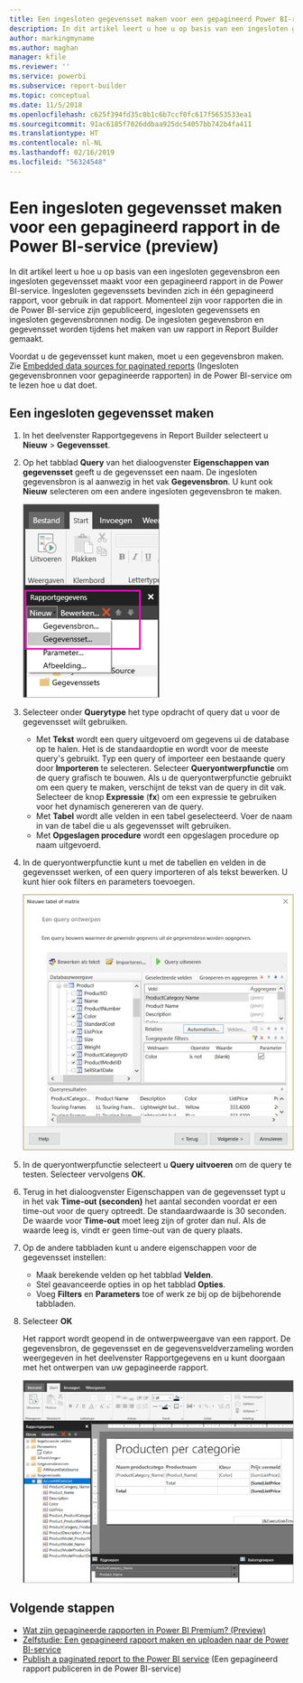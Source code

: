 ```yaml
---
title: Een ingesloten gegevensset maken voor een gepagineerd Power BI-rapport (preview)
description: In dit artikel leert u hoe u op basis van een ingesloten gegevensbron een ingesloten gegevensset maakt voor een gepagineerd rapport in de Power BI-service.
author: markingmyname
ms.author: maghan
manager: kfile
ms.reviewer: ''
ms.service: powerbi
ms.subservice: report-builder
ms.topic: conceptual
ms.date: 11/5/2018
ms.openlocfilehash: c625f394fd35c0b1c6b7ccf0fc617f5653533ea1
ms.sourcegitcommit: 91ac6185f7026ddbaa925dc54057bb742b4fa411
ms.translationtype: HT
ms.contentlocale: nl-NL
ms.lasthandoff: 02/16/2019
ms.locfileid: "56324548"
---
```

# <a name="create-an-embedded-dataset-for-a-paginated-report-in-the-power-bi-service-preview"></a>Een ingesloten gegevensset maken voor een gepagineerd rapport in de Power BI-service (preview)

In dit artikel leert u hoe u op basis van een ingesloten gegevensbron een ingesloten gegevensset maakt voor een gepagineerd rapport in de Power BI-service. Ingesloten gegevenssets bevinden zich in één gepagineerd rapport, voor gebruik in dat rapport. Momenteel zijn voor rapporten die in de Power BI-service zijn gepubliceerd, ingesloten gegevenssets en ingesloten gegevensbronnen nodig. De ingesloten gegevensbron en gegevensset worden tijdens het maken van uw rapport in Report Builder gemaakt. 

Voordat u de gegevensset kunt maken, moet u een gegevensbron maken. Zie [Embedded data sources for paginated reports](paginated-reports-embedded-data-source.md) (Ingesloten gegevensbronnen voor gepagineerde rapporten) in de Power BI-service om te lezen hoe u dat doet.
  
## <a name="create-an-embedded-dataset"></a>Een ingesloten gegevensset maken
  
1. In het deelvenster Rapportgegevens in Report Builder selecteert u **Nieuw** > **Gegevensset**.

1. Op het tabblad **Query** van het dialoogvenster **Eigenschappen van gegevensset** geeft u de gegevensset een naam. De ingesloten gegevensbron is al aanwezig in het vak **Gegevensbron**. U kunt ook **Nieuw** selecteren om een andere ingesloten gegevensbron te maken.
 
   ![Nieuwe gegevensset](media/paginated-reports-create-embedded-dataset/power-bi-paginated-new-dataset.png)  

3. Selecteer onder **Querytype** het type opdracht of query dat u voor de gegevensset wilt gebruiken. 
    - Met **Tekst** wordt een query uitgevoerd om gegevens ui de database op te halen. Het is de standaardoptie en wordt voor de meeste query's gebruikt. Typ een query of importeer een bestaande query door **Importeren** te selecteren. Selecteer **Queryontwerpfunctie** om de query grafisch te bouwen. Als u de queryontwerpfunctie gebruikt om een query te maken, verschijnt de tekst van de query in dit vak. Selecteer de knop **Expressie** (**fx**) om een expressie te gebruiken voor het dynamisch genereren van de query. 
    - Met **Tabel** wordt alle velden in een tabel geselecteerd. Voer de naam in van de tabel die u als gegevensset wilt gebruiken.
    - Met **Opgeslagen procedure** wordt een opgeslagen procedure op naam uitgevoerd.

4. In de queryontwerpfunctie kunt u met de tabellen en velden in de gegevensset werken, of een query importeren of als tekst bewerken. U kunt hier ook filters en parameters toevoegen. 

    ![Queryontwerpfunctie](media/paginated-reports-create-embedded-dataset/power-bi-paginated-embedded-dataset-edit-query.png)

5. In de queryontwerpfunctie selecteert u **Query uitvoeren** om de query te testen. Selecteer vervolgens **OK**.

1. Terug in het dialoogvenster Eigenschappen van de gegevensset typt u in het vak **Time-out (seconden)** het aantal seconden voordat er een time-out voor de query optreedt. De standaardwaarde is 30 seconden. De waarde voor **Time-out** moet leeg zijn of groter dan nul. Als de waarde leeg is, vindt er geen time-out van de query plaats.

7.  Op de andere tabbladen kunt u andere eigenschappen voor de gegevensset instellen:
    - Maak berekende velden op het tabblad **Velden**.
    - Stel geavanceerde opties in op het tabblad **Opties**.
    - Voeg **Filters** en **Parameters** toe of werk ze bij op de bijbehorende tabbladen.

8. Selecteer **OK**
 
   Het rapport wordt geopend in de ontwerpweergave van een rapport. De gegevensbron, de gegevensset en de gegevensveldverzameling worden weergegeven in het deelvenster Rapportgegevens en u kunt doorgaan met het ontwerpen van uw gepagineerde rapport.  

    ![Gegevensset in ontwerpweergave van rapport](media/paginated-reports-create-embedded-dataset/power-bi-paginated-embedded-dataset-report-design-view.png) 
 
## <a name="next-steps"></a>Volgende stappen 

- [Wat zijn gepagineerde rapporten in Power BI Premium? (Preview)](paginated-reports-report-builder-power-bi.md)  
- [Zelfstudie: Een gepagineerd rapport maken en uploaden naar de Power BI-service](paginated-reports-quickstart-aw.md)
- [Publish a paginated report to the Power BI service](paginated-reports-save-to-power-bi-service.md) (Een gepagineerd rapport publiceren in de Power BI-service)

